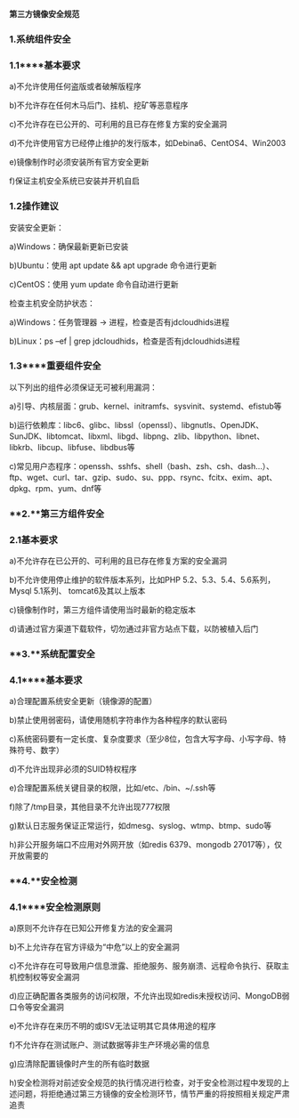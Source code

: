 **第三方镜像安全规范**

### **1.系统组件安全**

### **1.1****基本要求**

a)不允许使用任何盗版或者破解版程序

b)不允许存在任何木马后门、挂机、挖矿等恶意程序

c)不允许存在已公开的、可利用的且已存在修复方案的安全漏洞

d)不允许使用官方已经停止维护的发行版本，如Debina6、CentOS4、Win2003

e)镜像制作时必须安装所有官方安全更新

f)保证主机安全系统已安装并开机自启

### **1.2操作建议**

安装安全更新：

a)Windows：确保最新更新已安装

b)Ubuntu：使用 apt update && apt upgrade 命令进行更新

c)CentOS：使用 yum update 命令自动进行更新

检查主机安全防护状态：

a)Windows：任务管理器 -> 进程，检查是否有jdcloudhids进程

b)Linux：ps –ef | grep jdcloudhids，检查是否有jdcloudhids进程

### **1.3****重要组件安全**

以下列出的组件必须保证无可被利用漏洞：

a)引导、内核层面：grub、kernel、initramfs、sysvinit、systemd、efistub等

b)运行依赖库：libc6、glibc、libssl（openssl）、libgnutls、OpenJDK、SunJDK、libtomcat、libxml、libgd、libpng、zlib、libpython、libnet、libkrb、libcup、libfuse、libdbus等

c)常见用户态程序：openssh、sshfs、shell（bash、zsh、csh、dash…）、ftp、wget、curl、tar、gzip、sudo、su、ppp、rsync、fcitx、exim、apt、dpkg、rpm、yum、dnf等

### **2.****第三方组件安全**

### **2.1基本要求**

a)不允许存在已公开的、可利用的且已存在修复方案的安全漏洞

b)不允许使用停止维护的软件版本系列，比如PHP 5.2、5.3、5.4、5.6系列，Mysql 5.1系列、 tomcat6及其以上版本

c)镜像制作时，第三方组件请使用当时最新的稳定版本

d)请通过官方渠道下载软件，切勿通过非官方站点下载，以防被植入后门

### **3.****系统配置安全**

### **4.1****基本要求**

a)合理配置系统安全更新（镜像源的配置）

b)禁止使用弱密码，请使用随机字符串作为各种程序的默认密码

c)系统密码要有一定长度、复杂度要求（至少8位，包含大写字母、小写字母、特殊符号、数字）

d)不允许出现非必须的SUID特权程序

e)合理配置系统关键目录的权限，比如/etc、/bin、~/.ssh等

f)除了/tmp目录，其他目录不允许出现777权限

g)默认日志服务保证正常运行，如dmesg、syslog、wtmp、btmp、sudo等

h)非公开服务端口不应用对外网开放（如redis 6379、mongodb 27017等），仅开放需要的

### **4.****安全检测**

### **4.1****安全检测原则**

a)原则不允许存在已知公开修复方法的安全漏洞

b)不上允许存在官方评级为“中危”以上的安全漏洞

c)不允许存在可导致用户信息泄露、拒绝服务、服务崩溃、远程命令执行、获取主机控制权等安全漏洞

d)应正确配置各类服务的访问权限，不允许出现如redis未授权访问、MongoDB弱口令等安全漏洞

e)不允许存在来历不明的或ISV无法证明其它具体用途的程序

f)不允许存在测试账户、测试数据等非生产环境必需的信息

g)应清除配置镜像时产生的所有临时数据

h)安全检测将对前述安全规范的执行情况进行检查，对于安全检测过程中发现的上述问题，将拒绝通过第三方镜像的安全检测环节，情节严重的将按照相关规定严肃追责